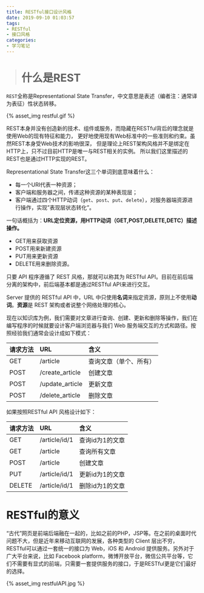 ```yaml
---
title: RESTful接口设计风格
date: 2019-09-10 01:03:57
tags: 
- RESTful
- 接口风格
categories: 
- 学习笔记
---
```


> # 什么是REST

`REST`全称是Representational State Transfer，中文意思是表述（编者注：通常译为表征）性状态转移。

{% asset_img restful.gif %}

REST本身并没有创造新的技术、组件或服务，而隐藏在RESTful背后的理念就是使用Web的现有特征和能力， 更好地使用现有Web标准中的一些准则和约束。虽然REST本身受Web技术的影响很深， 但是理论上REST架构风格并不是绑定在HTTP上，只不过目前HTTP是唯一与REST相关的实例。 所以我们这里描述的REST也是通过HTTP实现的REST。

Representational State Transfer这三个单词到底意味着什么：

- 每一个URI代表一种资源；
- 客户端和服务器之间，传递这种资源的某种表现层；
- 客户端通过四个HTTP动词（`get`、`post`、`put`、`delete`），对服务器端资源进行操作，实现”表现层状态转化”。

一句话概括为：**URL定位资源，用HTTP动词（GET,POST,DELETE,DETC）描述操作。**

<!--more-->

- GET用来获取资源
- POST用来新建资源
- PUT用来更新资源
- DELETE用来删除资源。

只要 API 程序遵循了 REST 风格，那就可以称其为 RESTful API。目前在前后端分离的架构中，前后端基本都是通过RESTful API来进行交互。

Server 提供的 RESTful API 中，URL 中只使用**名词**来指定资源，原则上不使用**动词**。**资源**是 REST 架构或者说整个网络处理的核心。

现在以知识库为例，我们需要对文章进行查询、创建、更新和删除等操作，我们在编写程序的时候就要设计客户端浏览器与我们 Web 服务端交互的方式和路径。按照经验我们通常会设计成如下模式：

| **请求方法** | **URL**         | **含义**               |
| :----------- | :-------------- | :--------------------- |
| GET          | /article        | 查询文章（单个、所有） |
| POST         | /create_article | 创建文章               |
| POST         | /update_article | 更新文章               |
| POST         | /delete_article | 删除文章               |

如果按照RESTful API 风格设计如下：

| **请求方法** | **URL**       | **含义**        |
| :----------- | :------------ | :-------------- |
| GET          | /article/id/1 | 查询id为1的文章 |
| GET          | /article      | 查询所有文章    |
| POST         | /article      | 创建文章        |
| PUT          | /article/id/1 | 更新id为1的文章 |
| DELETE       | /article/id/1 | 删除id为1的文章 |

# RESTful的意义

“古代”网页是前端后端融在一起的，比如之前的PHP，JSP等。在之前的桌面时代问题不大，但是近年来移动互联网的发展，各种类型的 Client 层出不穷，RESTful可以通过一套统一的接口为 Web，iOS 和 Android 提供服务。另外对于广大平台来说，比如 Facebook platform，微博开放平台，微信公共平台等，它们不需要有显式的前端，只需要一套提供服务的接口，于是RESTful更是它们最好的选择。

{%  asset_img restfulAPI.jpg %}